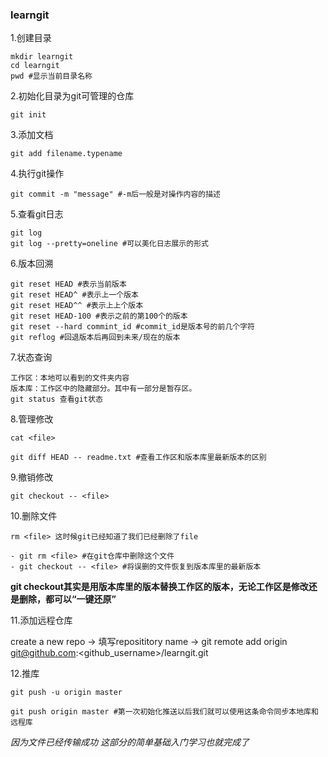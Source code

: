 ### learngit

1.创建目录

```
mkdir learngit
cd learngit
pwd #显示当前目录名称
```

2.初始化目录为git可管理的仓库

```
git init
```

3.添加文档

```
git add filename.typename
```

4.执行git操作

```
git commit -m "message" #-m后一般是对操作内容的描述
```

5.查看git日志

```
git log
git log --pretty=oneline #可以美化日志展示的形式
```

6.版本回溯

```
git reset HEAD #表示当前版本
git reset HEAD^ #表示上一个版本
git reset HEAD^^ #表示上上个版本
git reset HEAD-100 #表示之前的第100个的版本
git reset --hard commint_id #commit_id是版本号的前几个字符
git reflog #回退版本后再回到未来/现在的版本
```

7.状态查询

```
工作区：本地可以看到的文件夹内容
版本库：工作区中的隐藏部分。其中有一部分是暂存区。
git status 查看git状态
```

8.管理修改

```
cat <file>

git diff HEAD -- readme.txt #查看工作区和版本库里最新版本的区别
```

9.撤销修改

```
git checkout -- <file>
```

10.删除文件

```
rm <file> 这时候git已经知道了我们已经删除了file

- git rm <file> #在git仓库中删除这个文件
- git checkout -- <file> #将误删的文件恢复到版本库里的最新版本
```

**git checkout其实是用版本库里的版本替换工作区的版本，无论工作区是修改还是删除，都可以“一键还原”**


11.添加远程仓库

create a new repo -> 填写reposititory name
-> git remote add origin git@github.com:<github_username>/learngit.git

12.推库

```
git push -u origin master

git push origin master #第一次初始化推送以后我们就可以使用这条命令同步本地库和远程库
```


*因为文件已经传输成功 这部分的简单基础入门学习也就完成了*
